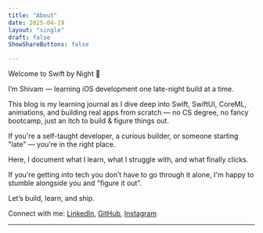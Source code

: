 ```yaml
---
title: "About"
date: 2025-04-19
layout: "single"
draft: false
ShowShareButtons: false

---
```


Welcome to Swift by Night 👋

I’m Shivam — learning iOS development one late-night build at a time.

This blog is my learning journal as I dive deep into Swift, SwiftUI, CoreML, animations, and building real apps from scratch — no CS degree, no fancy bootcamp, just an itch to build & figure things out.

If you're a self-taught developer, a curious builder, or someone starting "late" — you're in the right place.

Here, I document what I learn, what I struggle with, and what finally clicks.

If you're getting into tech you don’t have to go through it alone, I'm happy to stumble alongside you and "figure it out".

Let’s build, learn, and ship.

Connect with me: [LinkedIn](https://www.linkedin.com/in/shivamchhuneja), [GitHub](https://github.com/shivamchhuneja), [Instagram](https://www.instagram.com/shivamchhuneja)

---